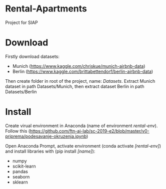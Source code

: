 # Rental-Apartments
Project for SIAP

# Download
Firstly download datasets:
* Munich (https://www.kaggle.com/chriskue/munich-airbnb-data)
* Berlin (https://www.kaggle.com/brittabettendorf/berlin-airbnb-data)

Then create folder in root of the project, name: *Datasets*. 
Extract Munich dataset in path Datasets/Munich, then extract dataset Berlin in path Datasets/Berlin

# Install
Create virual environment in Anaconda (name of environment *rental-env*). Follow this (https://github.com/ftn-ai-lab/sc-2019-e2/blob/master/v0-priprema/podesavanje-okruzenja.ipynb)

Open Anaconda Prompt, activate environment (conda activate _[rental-env]_) and install libraries with (pip install _[name]_): 
* numpy
* scikit-learn
* pandas
* seaborn
* sklearn
